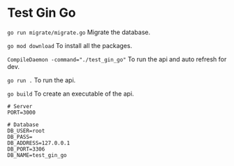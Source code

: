 # Test Gin Go

```go run migrate/migrate.go```
Migrate the database.

```go mod download```
To install all the packages.

```CompileDaemon -command="./test_gin_go"```
To run the api and auto refresh for dev.

```go run .```
To run the api.

```go build```
To create an executable of the api.

```.env
# Server
PORT=3000

# Database
DB_USER=root
DB_PASS=
DB_ADDRESS=127.0.0.1
DB_PORT=3306
DB_NAME=test_gin_go

```
